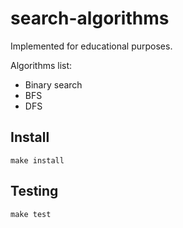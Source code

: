 # search-algorithms

Implemented for educational purposes.

Algorithms list:

- Binary search
- BFS
- DFS

## Install

```
make install
```

## Testing

```
make test
```